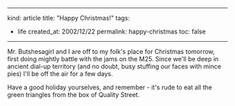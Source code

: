 -----
kind: article
title: "Happy Christmas!"
tags:
- life
created_at: 2002/12/22
permalink: happy-christmas
toc: false
-----

<p>Mr. Butshesagirl and I are off to my folk's place for Christmas tomorrow, first doing mightly battle with the jams on the M25. Since we'll be deep in ancient dial-up territory (and no doubt, busy stuffing our faces with mince pies) I'll be off the air for a few days.</p>

<p>Have a good holiday yourselves, and remember - it's rude to eat all the green triangles from the box of Quality Street.</p>



